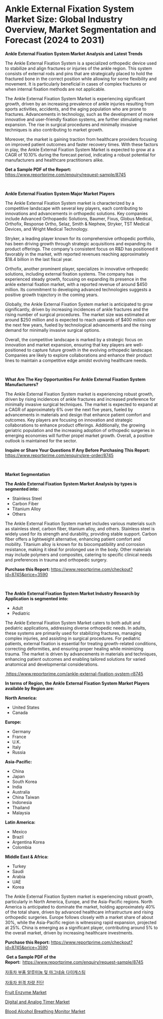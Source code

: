 <p><h1>Ankle External Fixation System Market Size: Global Industry Overview, Market Segmentation and Forecast (2024 to 2031)</h1></p><p><strong>Ankle External Fixation System Market Analysis and Latest Trends</strong></p>
<p><p>The Ankle External Fixation System is a specialized orthopedic device used to stabilize and align fractures or injuries of the ankle region. This system consists of external rods and pins that are strategically placed to hold the fractured bone in the correct position while allowing for some flexibility and movement. It is particularly beneficial in cases of complex fractures or when internal fixation methods are not applicable.</p><p>The Ankle External Fixation System Market is experiencing significant growth, driven by an increasing prevalence of ankle injuries resulting from sports activities, accidents, and the aging population who are prone to fractures. Advancements in technology, such as the development of more innovative and user-friendly fixation systems, are further stimulating market expansion. The rise in surgical procedures and minimally invasive techniques is also contributing to market growth. </p><p>Moreover, the market is gaining traction from healthcare providers focusing on improved patient outcomes and faster recovery times. With these factors in play, the Ankle External Fixation System Market is expected to grow at a CAGR of 10.10% during the forecast period, indicating a robust potential for manufacturers and healthcare practitioners alike.</p></p>
<p><strong>Get a Sample PDF of the Report:&nbsp;</strong> <a href="https://www.reportprime.com/enquiry/request-sample/8745">https://www.reportprime.com/enquiry/request-sample/8745</a></p>
<p>&nbsp;</p>
<p><strong>Ankle External Fixation System Major Market Players</strong></p>
<p><p>The Ankle External Fixation System market is characterized by a competitive landscape with several key players, each contributing to innovations and advancements in orthopedic solutions. Key companies include Advanced Orthopaedic Solutions, Baumer, Fixus, Globus Medical, Orthofix, Response Ortho, Selaz, Smith & Nephew, Stryker, TST Medical Devices, and Wright Medical Technology.</p><p>Stryker, a leading player known for its comprehensive orthopedic portfolio, has been driving growth through strategic acquisitions and expanding its product offerings. The company's consistent focus on R&D has positioned it favorably in the market, with reported revenues reaching approximately $18.4 billion in the last fiscal year.</p><p>Orthofix, another prominent player, specializes in innovative orthopedic solutions, including external fixation systems. The company has experienced steady growth, focusing on expanding its presence in the ankle external fixation market, with a reported revenue of around $450 million. Its commitment to developing advanced technologies suggests a positive growth trajectory in the coming years.</p><p>Globally, the Ankle External Fixation System market is anticipated to grow significantly, driven by increasing incidences of ankle fractures and the rising number of surgical procedures. The market size was estimated at around $250 million and is expected to reach upwards of $400 million over the next few years, fueled by technological advancements and the rising demand for minimally invasive surgical options.</p><p>Overall, the competitive landscape is marked by a strategic focus on innovation and market expansion, ensuring that key players are well-positioned to capture future growth in the evolving orthopedic landscape. Companies are likely to explore collaborations and enhance their product lines to maintain a competitive edge amidst evolving healthcare needs.</p></p>
<p>&nbsp;</p>
<p><strong>What Are The Key Opportunities For Ankle External Fixation System Manufacturers?</strong></p>
<p><p>The Ankle External Fixation System market is experiencing robust growth, driven by rising incidences of ankle fractures and increased preference for minimally invasive surgical techniques. The market is expected to expand at a CAGR of approximately 6% over the next five years, fueled by advancements in materials and design that enhance patient comfort and outcomes. Key players are focusing on innovation and strategic collaborations to enhance product offerings. Additionally, the growing geriatric population and the increasing adoption of orthopedic surgeries in emerging economies will further propel market growth. Overall, a positive outlook is maintained for the sector.</p></p>
<p><strong>Inquire or Share Your Questions If Any Before Purchasing This Report:</strong> <a href="https://www.reportprime.com/enquiry/pre-order/8745">https://www.reportprime.com/enquiry/pre-order/8745</a></p>
<p>&nbsp;</p>
<p><strong>Market Segmentation</strong></p>
<p><strong>The Ankle External Fixation System Market Analysis by types is segmented into:</strong></p>
<p><ul><li>Stainless Steel</li><li>Carbon Fiber</li><li>Titanium Alloy</li><li>Others</li></ul></p>
<p><p>The Ankle External Fixation System market includes various materials such as stainless steel, carbon fiber, titanium alloy, and others. Stainless steel is widely used for its strength and durability, providing stable support. Carbon fiber offers a lightweight alternative, enhancing patient comfort and mobility. Titanium alloy is known for its biocompatibility and corrosion resistance, making it ideal for prolonged use in the body. Other materials may include polymers and composites, catering to specific clinical needs and preferences in trauma and orthopedic surgery.</p></p>
<p><strong>Purchase this Report:&nbsp;</strong><a href="https://www.reportprime.com/checkout?id=8745&price=3590">https://www.reportprime.com/checkout?id=8745&price=3590</a></p>
<p>&nbsp;</p>
<p><strong>The Ankle External Fixation System Market Industry Research by Application is segmented into:</strong></p>
<p><ul><li>Adult</li><li>Pediatric</li></ul></p>
<p><p>The Ankle External Fixation System Market caters to both adult and pediatric applications, addressing diverse orthopedic needs. In adults, these systems are primarily used for stabilizing fractures, managing complex injuries, and assisting in surgical procedures. For pediatric patients, external fixation is essential for treating growth-related conditions, correcting deformities, and ensuring proper healing while minimizing trauma. The market is driven by advancements in materials and techniques, enhancing patient outcomes and enabling tailored solutions for varied anatomical and developmental considerations.</p></p>
<p><a href="https://www.reportprime.com/ankle-external-fixation-system-r8745">&nbsp;https://www.reportprime.com/ankle-external-fixation-system-r8745</a></p>
<p><strong>In terms of Region, the Ankle External Fixation System Market Players available by Region are:</strong></p>
<p>
    <p> <strong> North America: </strong>
        <ul>
            <li>United States</li>
            <li>Canada</li>
        </ul>
        </p> 
    <p> <strong> Europe: </strong>
        <ul>
            <li>Germany</li>
            <li>France</li>
            <li>U.K.</li>
            <li>Italy</li>
            <li>Russia</li>
        </ul>
        </p> 
    <p> <strong> Asia-Pacific: </strong>
        <ul>
            <li>China</li>
            <li>Japan</li>
            <li>South Korea</li>
            <li>India</li>
            <li>Australia</li>
            <li>China Taiwan</li>
            <li>Indonesia</li>
            <li>Thailand</li>
            <li>Malaysia</li>
        </ul>
        </p> 
    <p> <strong> Latin America: </strong>
        <ul>
            <li>Mexico</li>
            <li>Brazil</li>
            <li>Argentina Korea</li>
            <li>Colombia</li>
        </ul>
        </p> 
    <p> <strong> Middle East & Africa: </strong>
        <ul>
            <li>Turkey</li>
            <li>Saudi</li>
            <li>Arabia</li>
            <li>UAE</li>
            <li>Korea</li>
        </ul>
    </p>
    </p>
<p><p>The Ankle External Fixation System market is experiencing robust growth, particularly in North America, Europe, and the Asia-Pacific regions. North America is anticipated to dominate the market, holding approximately 40% of the total share, driven by advanced healthcare infrastructure and rising orthopedic surgeries. Europe follows closely with a market share of about 30%, while the Asia-Pacific region is witnessing rapid expansion, projected at 25%. China is emerging as a significant player, contributing around 5% to the overall market, driven by increasing healthcare investments.</p></p>
<p><strong>Purchase this Report: </strong><a href="https://www.reportprime.com/checkout?id=8745&price=3590">https://www.reportprime.com/checkout?id=8745&price=3590</a></p>
<p>&nbsp;<strong>Get a Sample PDF of the Report:&nbsp;&nbsp;</strong><a href="https://www.reportprime.com/enquiry/request-sample/8745">https://www.reportprime.com/enquiry/request-sample/8745</a></p>
<p><strong></strong></p>
<p><p><a href="https://medium.com/@pwhkjukf5/%EC%9E%90%EB%8F%99%EC%B0%A8-%EB%B6%80%ED%92%88-%EC%95%8C%EB%A3%A8%EB%AF%B8%EB%8A%84-%EB%B0%8F-%EB%A7%88%EA%B7%B8%EB%84%A4%EC%8A%98-%EB%8B%A4%EC%9D%B4-%EC%BA%90%EC%8A%A4%ED%8C%85-%EC%8B%9C%EC%9E%A5-%EC%8B%AC%EC%B8%B5-%EB%B6%84%EC%84%9D-%ED%8A%B8%EB%A0%8C%EB%93%9C-%EC%8B%9C%EC%9E%A5-%EC%84%B8%EB%B6%84%ED%99%94-%EB%B0%8F-%EA%B2%BD%EC%9F%81-%EB%B6%84%EC%84%9D-9a07007b77fe?postPublishedType=initial">자동차 부품 알루미늄 및 마그네슘 다이캐스팅</a></p><p><a href="https://medium.com/@pwhkjukf5/automotive-remote-vehicle-diagnostics-market-%EC%9D%98-%EA%B8%80%EB%A1%9C%EB%B2%8C-%EC%8B%9C%EC%9E%A5-%EA%B0%9C%EC%9A%94%EB%8A%94-%EC%A0%84-%EC%84%B8%EA%B3%84-%EB%B0%8F-%EC%A3%BC%EC%9A%94-%EC%8B%9C%EC%9E%A5%EC%9D%98-%EC%82%B0%EC%97%85%EC%97%90-%EC%98%81%ED%96%A5%EC%9D%84-%EB%AF%B8%EC%B9%98%EB%8A%94-%EC%A3%BC%EC%9A%94-%ED%8A%B8%EB%A0%8C%EB%93%9C%EC%97%90-%EB%8C%80%ED%95%9C-68154c2d13ee?postPublishedType=initial">자동차 원격 차량 진단</a></p><p><a href="https://www.linkedin.com/pulse/global-fruit-enzyme-market-opportunities-challenges2024-2031-zogye?trackingId=v3DAg8WbQpWzJgPW84O7mw%3D%3D">Fruit Enzyme Market</a></p><p><a href="https://issuu.com/reportprime-2/docs/digital-and-analog-timer-market-siz_1bde532867536b">Digital and Analog Timer Market</a></p><p><a href="https://github.com/NorbertYates/Market-Research-Report-List-7/blob/main/blood-alcohol-breathing-monitor-market.md">Blood Alcohol Breathing Monitor Market</a></p></p>